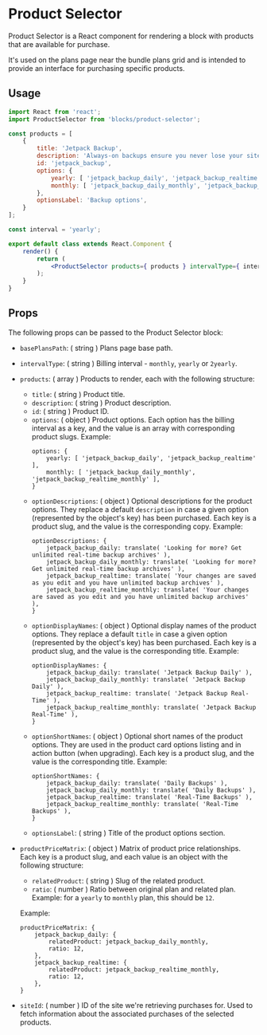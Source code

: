 Product Selector
=======

Product Selector is a React component for rendering a block with products that are available for purchase.

It's used on the plans page near the bundle plans grid and is intended to provide an interface for purchasing specific products.

## Usage

```jsx
import React from 'react';
import ProductSelector from 'blocks/product-selector';

const products = [
	{
		title: 'Jetpack Backup',
		description: 'Always-on backups ensure you never lose your site. Your changes are saved as you edit and you have unlimited backup archives',
		id: 'jetpack_backup',
		options: {
			yearly: [ 'jetpack_backup_daily', 'jetpack_backup_realtime' ],
			monthly: [ 'jetpack_backup_daily_monthly', 'jetpack_backup_realtime_monthly' ],
		},
		optionsLabel: 'Backup options',
	}
];

const interval = 'yearly';

export default class extends React.Component {
	render() {
		return (
			<ProductSelector products={ products } intervalType={ interval } />
		);
	}
}
```

## Props

The following props can be passed to the Product Selector block:

* `basePlansPath`: ( string ) Plans page base path.
* `intervalType`: ( string ) Billing interval - `monthly`, `yearly` or `2yearly`.
* `products`: ( array ) Products to render, each with the following structure:
	* `title`: ( string ) Product title.
	* `description`: ( string ) Product description.
	* `id`: ( string ) Product ID.
	* `options`: ( object ) Product options. Each option has the billing interval as a key, and the value is an array with corresponding product slugs. Example:
		```
		options: {
			yearly: [ 'jetpack_backup_daily', 'jetpack_backup_realtime' ],
			monthly: [ 'jetpack_backup_daily_monthly', 'jetpack_backup_realtime_monthly' ],
		}
		```
	* `optionDescriptions`: ( object ) Optional descriptions for the product options.
	They replace a default `description` in case a given option (represented by the object's key) has been purchased.
	Each key is a product slug, and the value is the corresponding copy. Example:
		```
		optionDescriptions: {
			jetpack_backup_daily: translate( 'Looking for more? Get unlimited real-time backup archives' ),
			jetpack_backup_daily_monthly: translate( 'Looking for more? Get unlimited real-time backup archives' ),
			jetpack_backup_realtime: translate( 'Your changes are saved as you edit and you have unlimited backup archives' ),
			jetpack_backup_realtime_monthly: translate( 'Your changes are saved as you edit and you have unlimited backup archives' ),
		}
		```
	* `optionDisplayNames`: ( object ) Optional display names of the product options.
	They replace a default `title` in case a given option (represented by the object's key) has been purchased.
	Each key is a product slug, and the value is the corresponding title. Example:
		```
		optionDisplayNames: {
			jetpack_backup_daily: translate( 'Jetpack Backup Daily' ),
			jetpack_backup_daily_monthly: translate( 'Jetpack Backup Daily' ),
			jetpack_backup_realtime: translate( 'Jetpack Backup Real-Time' ),
			jetpack_backup_realtime_monthly: translate( 'Jetpack Backup Real-Time' ),
		}
		```
	* `optionShortNames`: ( object ) Optional short names of the product options.
	They are used in the product card options listing and in action button (when upgrading).
	Each key is a product slug, and the value is the corresponding title. Example:
		```
		optionShortNames: {
			jetpack_backup_daily: translate( 'Daily Backups' ),
			jetpack_backup_daily_monthly: translate( 'Daily Backups' ),
			jetpack_backup_realtime: translate( 'Real-Time Backups' ),
			jetpack_backup_realtime_monthly: translate( 'Real-Time Backups' ),
		}
		```
	* `optionsLabel`: ( string ) Title of the product options section.
* `productPriceMatrix`: ( object ) Matrix of product price relationships. Each key is a product slug, and each value is an object with the following structure:
	* `relatedProduct`: ( string ) Slug of the related product.
	* `ratio`: ( number ) Ratio between original plan and related plan. Example: for a `yearly` to `monthly` plan, this should be `12`.

	Example:
	```
	productPriceMatrix: {
		jetpack_backup_daily: {
			relatedProduct: jetpack_backup_daily_monthly,
			ratio: 12,
		},
		jetpack_backup_realtime: {
			relatedProduct: jetpack_backup_realtime_monthly,
			ratio: 12,
		},
	}
	```
* `siteId`: ( number ) ID of the site we're retrieving purchases for. Used to fetch information about the associated purchases of the selected products.
